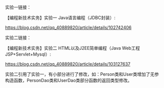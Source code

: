 实验一链接：

【编程新技术实务】实验一 Java语言编程（JDBC封装）:

 https://blog.csdn.net/qq_40889820/article/details/102742406



实验二链接：

【编程新技术实务】实验二 HTML以及J2EE简单编程（Java Web工程 JSP+Servlet+Mysql）:

 https://blog.csdn.net/qq_40889820/article/details/103127637

实验二引用了实验一，有小部分进行了修改，如：Person类和User类增加了无参构造函数，PersonDao类和UserDao类部分函数的返回类型修改。
